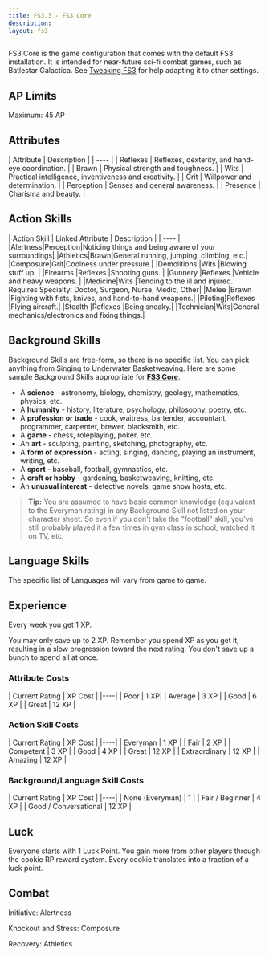 ```yaml
---
title: FS3.3 - FS3 Core
description:
layout: fs3
---
```


FS3 Core is the game configuration that comes with the default FS3 installation.  It is intended for near-future sci-fi combat games, such as Batlestar Galactica.  See [Tweaking FS3](/fs3/fs3-3/tweaking-fs3) for help adapting it to other settings.

## AP Limits

Maximum: 45 AP

## Attributes

| Attribute | Description |
| ---- |
| Reflexes | Reflexes, dexterity, and hand-eye coordination. |
| Brawn | Physical strength and toughness. |
| Wits | Practical intelligence, inventiveness and creativity. |
| Grit | Willpower and determination. |
| Perception | Senses and general awareness. |
| Presence | Charisma and beauty. |

## Action Skills

| Action Skill | Linked Attribute | Description |
| ---- |
|Alertness|Perception|Noticing things and being aware of your surroundings|
|Athletics|Brawn|General running, jumping, climbing, etc.|
|Composure|Grit|Coolness under pressure.|
|Demolitions |Wits |Blowing stuff up. |
|Firearms |Reflexes |Shooting guns. | 
|Gunnery |Reflexes |Vehicle and heavy weapons. |
|Medicine|Wits |Tending to the ill and injured.  Requires Specialty:  Doctor, Surgeon, Nurse, Medic, Other|
|Melee |Brawn |Fighting with fists, knives, and hand-to-hand weapons.|
|Piloting|Reflexes |Flying aircraft.|
|Stealth |Reflexes |Being sneaky.|
|Technician|Wits|General mechanics/electronics and fixing things.|

## Background Skills

Background Skills are free-form, so there is no specific list.  You can pick anything from Singing to Underwater Basketweaving. Here are some sample Background Skills appropriate for **[FS3 Core](/fs3/fs3-3/core)**.

* A **science** - astronomy, biology, chemistry, geology, mathematics, physics, etc.
* A **humanity** - history, literature, psychology, philosophy, poetry, etc.
* A **profession or trade** - cook, waitress, bartender, accountant, programmer, carpenter, brewer, blacksmith, etc.
* A **game** - chess, roleplaying, poker, etc.
* An **art** - sculpting, painting, sketching, photography, etc.
* A **form of expression** - acting, singing, dancing, playing an instrument, writing, etc.
* A **sport** - baseball, football, gymnastics, etc.
* A **craft or hobby** - gardening, basketweaving, knitting, etc.
* An **unusual interest** - detective novels, game show hosts, etc.

> <i class="fa fa-cubes" aria-hidden="true"></i> **Tip:** You are assumed to have basic common knowledge (equivalent to the Everyman rating) in any Background Skill not listed on your character sheet. So even if you don't take the "football" skill, you've still probably played it a few times in gym class in school, watched it on TV, etc.

## Language Skills

The specific list of Languages will vary from game to game.

## Experience

Every week you get 1 XP.

You may only save up to 2 XP.  Remember you spend XP as you get it, resulting in a slow progression toward the next rating.  You don't save up a bunch to spend all at once.

### Attribute Costs

| Current Rating | XP Cost |
|----|
| Poor | 1 XP|
| Average | 3 XP |
| Good | 6 XP |
| Great | 12 XP |

### Action Skill Costs

| Current Rating | XP Cost |
|----|
| Everyman | 1 XP |
| Fair | 2 XP |
| Competent | 3 XP |
| Good | 4 XP |
| Great  | 12 XP |
| Extraordinary | 12 XP |
| Amazing | 12 XP |

### Background/Language Skill Costs

| Current Rating | XP Cost |
|----|
| None (Everyman) | 1 |
| Fair / Beginner | 4 XP |
| Good / Conversational  | 12 XP |


## Luck

Everyone starts with 1 Luck Point.  You gain more from other players through the cookie RP reward system.  Every cookie translates into a fraction of a luck point.


## Combat

Initiative: Alertness

Knockout and Stress:  Composure

Recovery: Athletics